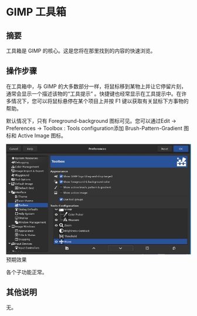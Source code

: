 #  GIMP 工具箱

## 摘要

工具箱是 GIMP 的核心。这是您将在那里找到的内容的快速浏览。

## 操作步骤

在工具箱中，与 GIMP 的大多数部分一样，将鼠标移到某物上并让它停留片刻，通常会显示一个描述该物的“工具提示” 。快捷键也经常显示在工具提示中。在许多情况下，您可以将鼠标悬停在某个项目上并按 F1 键以获取有关鼠标下方事物的帮助。

默认情况下，只有 Foreground-background 图标可见。您可以通过Edit -> Preferences -> Toolbox : Tools configuration添加 Brush-Pattern-Gradient 图标和 Active Image 图标。

![GIMP工具箱-1](./img/GIMP工具箱-1.png)预期效果

各个子功能正常。

## 其他说明

无。
